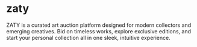 # zaty
ZATY is a curated art auction platform designed for modern collectors and emerging creatives. Bid on timeless works, explore exclusive editions, and start your personal collection  all in one sleek, intuitive experience.
